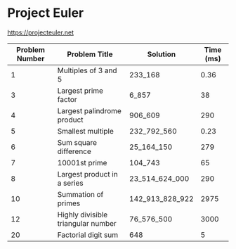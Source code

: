 # Project Euler

https://projecteuler.net

| Problem Number | Problem Title                      | Solution         | Time (ms) |
|----------------|------------------------------------|------------------|-----------|
| 1              | Multiples of 3 and 5               | 233_168          | 0.36      |
| 3              | Largest prime factor               | 6_857            | 38        |
| 4              | Largest palindrome product         | 906_609          | 290       |
| 5              | Smallest multiple                  | 232_792_560      | 0.23      |
| 6              | Sum square difference              | 25_164_150       | 279       |
| 7              | 10001st prime                      | 104_743          | 65        |
| 8              | Largest product in a series        | 23_514_624_000   | 290       |
| 10             | Summation of primes                | 142_913_828_922  | 2975      |  
| 12             | Highly divisible triangular number | 76_576_500       | 3000      |
| 20             | Factorial digit sum                | 648              | 5         |